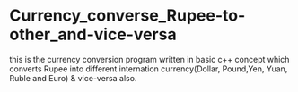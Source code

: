 # Currency_converse_Rupee-to-other_and-vice-versa
this is the currency conversion program written in basic c++ concept which converts Rupee into different internation currency(Dollar, Pound,Yen, Yuan, Ruble and Euro) &amp; vice-versa also.
